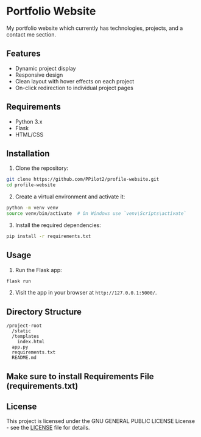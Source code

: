 # Portfolio Website

My portfolio website which currently has technologies, projects, and a contact me section.

## Features

- Dynamic project display
- Responsive design
- Clean layout with hover effects on each project
- On-click redirection to individual project pages

## Requirements

- Python 3.x
- Flask
- HTML/CSS

## Installation

1. Clone the repository:

```bash
git clone https://github.com/PPilot2/profile-website.git
cd profile-website
```

2. Create a virtual environment and activate it:

```bash
python -m venv venv
source venv/bin/activate  # On Windows use `venv\Scripts\activate`
```

3. Install the required dependencies:

```bash
pip install -r requirements.txt
```

## Usage

1. Run the Flask app:

```bash
flask run
```

2. Visit the app in your browser at `http://127.0.0.1:5000/`.

## Directory Structure

```
/project-root
  /static
  /templates
    index.html
  app.py
  requirements.txt
  README.md
```

## Make sure to install Requirements File (requirements.txt)

## License

This project is licensed under the GNU GENERAL PUBLIC LICENSE License - see the [LICENSE](LICENSE) file for details.